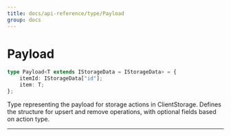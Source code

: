 ```yaml
---
title: docs/api-reference/type/Payload
group: docs
---
```


# Payload

```ts
type Payload<T extends IStorageData = IStorageData> = {
    itemId: IStorageData["id"];
    item: T;
};
```

Type representing the payload for storage actions in ClientStorage.
Defines the structure for upsert and remove operations, with optional fields based on action type.
 *  *  *
